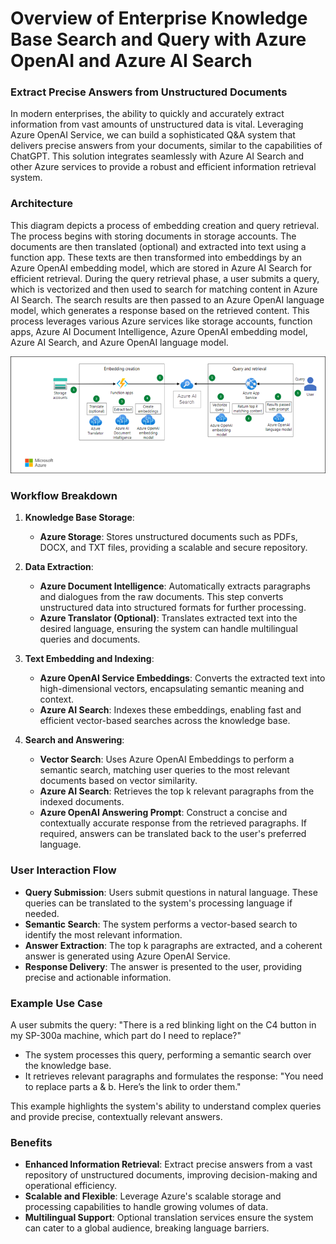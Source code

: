 # Overview of Enterprise Knowledge Base Search and Query with Azure OpenAI and Azure AI Search

### Extract Precise Answers from Unstructured Documents

In modern enterprises, the ability to quickly and accurately extract information from vast amounts of unstructured data is vital. Leveraging Azure OpenAI Service, we can build a sophisticated Q&A system that delivers precise answers from your documents, similar to the capabilities of ChatGPT. This solution integrates seamlessly with Azure AI Search and other Azure services to provide a robust and efficient information retrieval system.

### Architecture

This diagram depicts a process of embedding creation and query retrieval. The process begins with storing documents in storage accounts. The documents are then translated (optional) and extracted into text using a function app. These texts are then transformed into embeddings by an Azure OpenAI embedding model, which are stored in Azure AI Search for efficient retrieval. During the query retrieval phase, a user submits a query, which is vectorized and then used to search for matching content in Azure AI Search. The search results are then passed to an Azure OpenAI language model, which generates a response based on the retrieved content. This process leverages various Azure services like storage accounts, function apps, Azure AI Document Intelligence, Azure OpenAI embedding model, Azure AI Search, and Azure OpenAI language model.

![](./media/30.png)

### Workflow Breakdown

1. **Knowledge Base Storage**:
   - **Azure Storage**: Stores unstructured documents such as PDFs, DOCX, and TXT files, providing a scalable and secure repository.

2. **Data Extraction**:
   - **Azure Document Intelligence**: Automatically extracts paragraphs and dialogues from the raw documents. This step converts unstructured data into structured formats for further processing.
   - **Azure Translator (Optional)**: Translates extracted text into the desired language, ensuring the system can handle multilingual queries and documents.

3. **Text Embedding and Indexing**:
   - **Azure OpenAI Service Embeddings**: Converts the extracted text into high-dimensional vectors, encapsulating semantic meaning and context.
   - **Azure AI Search**: Indexes these embeddings, enabling fast and efficient vector-based searches across the knowledge base.

4. **Search and Answering**:
   - **Vector Search**: Uses Azure OpenAI Embeddings to perform a semantic search, matching user queries to the most relevant documents based on vector similarity.
   - **Azure AI Search**: Retrieves the top k relevant paragraphs from the indexed documents.
   - **Azure OpenAI Answering Prompt**: Construct a concise and contextually accurate response from the retrieved paragraphs. If required, answers can be translated back to the user's preferred language.

### User Interaction Flow

- **Query Submission**: Users submit questions in natural language. These queries can be translated to the system's processing language if needed.
- **Semantic Search**: The system performs a vector-based search to identify the most relevant information.
- **Answer Extraction**: The top k paragraphs are extracted, and a coherent answer is generated using Azure OpenAI Service.
- **Response Delivery**: The answer is presented to the user, providing precise and actionable information.

### Example Use Case

A user submits the query: "There is a red blinking light on the C4 button in my SP-300a machine, which part do I need to replace?"

- The system processes this query, performing a semantic search over the knowledge base.
- It retrieves relevant paragraphs and formulates the response: "You need to replace parts a & b. Here’s the link to order them."

This example highlights the system's ability to understand complex queries and provide precise, contextually relevant answers.

### Benefits

- **Enhanced Information Retrieval**: Extract precise answers from a vast repository of unstructured documents, improving decision-making and operational efficiency.
- **Scalable and Flexible**: Leverage Azure's scalable storage and processing capabilities to handle growing volumes of data.
- **Multilingual Support**: Optional translation services ensure the system can cater to a global audience, breaking language barriers.

